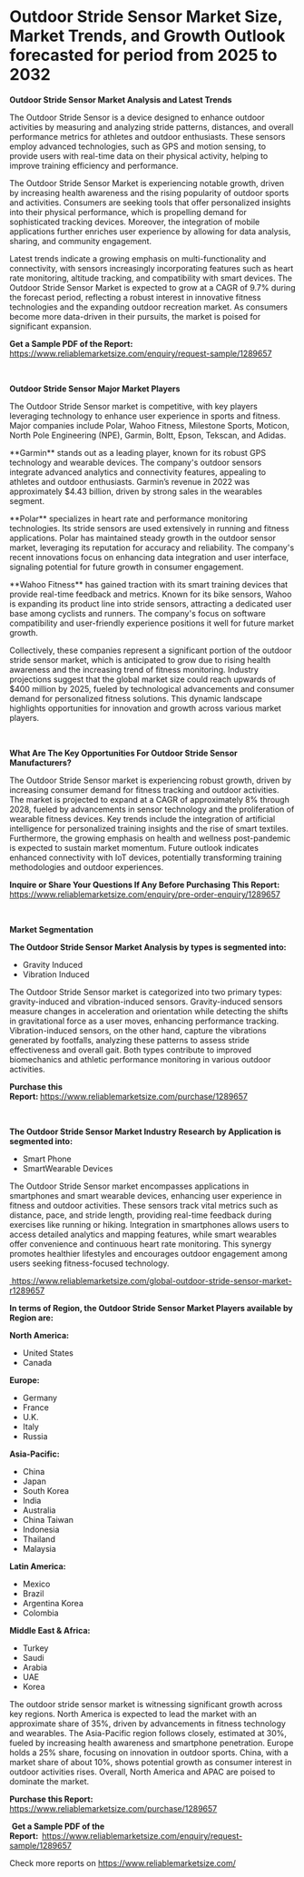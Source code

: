 <p><h1>Outdoor Stride Sensor Market Size, Market Trends, and Growth Outlook forecasted for period from 2025 to 2032</h1></p><p><strong>Outdoor Stride Sensor Market Analysis and Latest Trends</strong></p>
<p><p>The Outdoor Stride Sensor is a device designed to enhance outdoor activities by measuring and analyzing stride patterns, distances, and overall performance metrics for athletes and outdoor enthusiasts. These sensors employ advanced technologies, such as GPS and motion sensing, to provide users with real-time data on their physical activity, helping to improve training efficiency and performance.</p><p>The Outdoor Stride Sensor Market is experiencing notable growth, driven by increasing health awareness and the rising popularity of outdoor sports and activities. Consumers are seeking tools that offer personalized insights into their physical performance, which is propelling demand for sophisticated tracking devices. Moreover, the integration of mobile applications further enriches user experience by allowing for data analysis, sharing, and community engagement.</p><p>Latest trends indicate a growing emphasis on multi-functionality and connectivity, with sensors increasingly incorporating features such as heart rate monitoring, altitude tracking, and compatibility with smart devices. The Outdoor Stride Sensor Market is expected to grow at a CAGR of 9.7% during the forecast period, reflecting a robust interest in innovative fitness technologies and the expanding outdoor recreation market. As consumers become more data-driven in their pursuits, the market is poised for significant expansion.</p></p>
<p><strong>Get a Sample PDF of the Report:&nbsp;</strong> <a href="https://www.reliablemarketsize.com/enquiry/request-sample/1289657?utm_campaign=2462&utm_medium=2&utm_source=Github&utm_content=ia&utm_term=29032025&utm_id=outdoor-stride-sensor">https://www.reliablemarketsize.com/enquiry/request-sample/1289657</a></p>
<p>&nbsp;</p>
<p><strong>Outdoor Stride Sensor Major Market Players</strong></p>
<p><p>The Outdoor Stride Sensor market is competitive, with key players leveraging technology to enhance user experience in sports and fitness. Major companies include Polar, Wahoo Fitness, Milestone Sports, Moticon, North Pole Engineering (NPE), Garmin, Boltt, Epson, Tekscan, and Adidas. </p><p>**Garmin** stands out as a leading player, known for its robust GPS technology and wearable devices. The company's outdoor sensors integrate advanced analytics and connectivity features, appealing to athletes and outdoor enthusiasts. Garmin’s revenue in 2022 was approximately $4.43 billion, driven by strong sales in the wearables segment.</p><p>**Polar** specializes in heart rate and performance monitoring technologies. Its stride sensors are used extensively in running and fitness applications. Polar has maintained steady growth in the outdoor sensor market, leveraging its reputation for accuracy and reliability. The company's recent innovations focus on enhancing data integration and user interface, signaling potential for future growth in consumer engagement.</p><p>**Wahoo Fitness** has gained traction with its smart training devices that provide real-time feedback and metrics. Known for its bike sensors, Wahoo is expanding its product line into stride sensors, attracting a dedicated user base among cyclists and runners. The company's focus on software compatibility and user-friendly experience positions it well for future market growth.</p><p>Collectively, these companies represent a significant portion of the outdoor stride sensor market, which is anticipated to grow due to rising health awareness and the increasing trend of fitness monitoring. Industry projections suggest that the global market size could reach upwards of $400 million by 2025, fueled by technological advancements and consumer demand for personalized fitness solutions. This dynamic landscape highlights opportunities for innovation and growth across various market players.</p></p>
<p>&nbsp;</p>
<p><strong>What Are The Key Opportunities For Outdoor Stride Sensor Manufacturers?</strong></p>
<p><p>The Outdoor Stride Sensor market is experiencing robust growth, driven by increasing consumer demand for fitness tracking and outdoor activities. The market is projected to expand at a CAGR of approximately 8% through 2028, fueled by advancements in sensor technology and the proliferation of wearable fitness devices. Key trends include the integration of artificial intelligence for personalized training insights and the rise of smart textiles. Furthermore, the growing emphasis on health and wellness post-pandemic is expected to sustain market momentum. Future outlook indicates enhanced connectivity with IoT devices, potentially transforming training methodologies and outdoor experiences.</p></p>
<p><strong>Inquire or Share Your Questions If Any Before Purchasing This Report:</strong> <a href="https://www.reliablemarketsize.com/enquiry/pre-order-enquiry/1289657?utm_campaign=2462&utm_medium=2&utm_source=Github&utm_content=ia&utm_term=29032025&utm_id=outdoor-stride-sensor">https://www.reliablemarketsize.com/enquiry/pre-order-enquiry/1289657</a></p>
<p>&nbsp;</p>
<p><strong>Market Segmentation</strong></p>
<p><strong>The Outdoor Stride Sensor Market Analysis by types is segmented into:</strong></p>
<p><ul><li>Gravity Induced</li><li>Vibration Induced</li></ul></p>
<p><p>The Outdoor Stride Sensor market is categorized into two primary types: gravity-induced and vibration-induced sensors. Gravity-induced sensors measure changes in acceleration and orientation while detecting the shifts in gravitational force as a user moves, enhancing performance tracking. Vibration-induced sensors, on the other hand, capture the vibrations generated by footfalls, analyzing these patterns to assess stride effectiveness and overall gait. Both types contribute to improved biomechanics and athletic performance monitoring in various outdoor activities.</p></p>
<p><strong>Purchase this Report:&nbsp;</strong><a href="https://www.reliablemarketsize.com/purchase/1289657?utm_campaign=2462&utm_medium=2&utm_source=Github&utm_content=ia&utm_term=29032025&utm_id=outdoor-stride-sensor">https://www.reliablemarketsize.com/purchase/1289657</a></p>
<p>&nbsp;</p>
<p><strong>The Outdoor Stride Sensor Market Industry Research by Application is segmented into:</strong></p>
<p><ul><li>Smart Phone</li><li>SmartWearable Devices</li></ul></p>
<p><p>The Outdoor Stride Sensor market encompasses applications in smartphones and smart wearable devices, enhancing user experience in fitness and outdoor activities. These sensors track vital metrics such as distance, pace, and stride length, providing real-time feedback during exercises like running or hiking. Integration in smartphones allows users to access detailed analytics and mapping features, while smart wearables offer convenience and continuous heart rate monitoring. This synergy promotes healthier lifestyles and encourages outdoor engagement among users seeking fitness-focused technology.</p></p>
<p><a href="https://www.reliablemarketsize.com/global-outdoor-stride-sensor-market-r1289657?utm_campaign=2462&utm_medium=2&utm_source=Github&utm_content=ia&utm_term=29032025&utm_id=outdoor-stride-sensor">&nbsp;https://www.reliablemarketsize.com/global-outdoor-stride-sensor-market-r1289657</a></p>
<p><strong>In terms of Region, the Outdoor Stride Sensor Market Players available by Region are:</strong></p>
<p>
    <p> <strong> North America: </strong>
        <ul>
            <li>United States</li>
            <li>Canada</li>
        </ul>
        </p> 
    <p> <strong> Europe: </strong>
        <ul>
            <li>Germany</li>
            <li>France</li>
            <li>U.K.</li>
            <li>Italy</li>
            <li>Russia</li>
        </ul>
        </p> 
    <p> <strong> Asia-Pacific: </strong>
        <ul>
            <li>China</li>
            <li>Japan</li>
            <li>South Korea</li>
            <li>India</li>
            <li>Australia</li>
            <li>China Taiwan</li>
            <li>Indonesia</li>
            <li>Thailand</li>
            <li>Malaysia</li>
        </ul>
        </p> 
    <p> <strong> Latin America: </strong>
        <ul>
            <li>Mexico</li>
            <li>Brazil</li>
            <li>Argentina Korea</li>
            <li>Colombia</li>
        </ul>
        </p> 
    <p> <strong> Middle East & Africa: </strong>
        <ul>
            <li>Turkey</li>
            <li>Saudi</li>
            <li>Arabia</li>
            <li>UAE</li>
            <li>Korea</li>
        </ul>
    </p>
    </p>
<p><p>The outdoor stride sensor market is witnessing significant growth across key regions. North America is expected to lead the market with an approximate share of 35%, driven by advancements in fitness technology and wearables. The Asia-Pacific region follows closely, estimated at 30%, fueled by increasing health awareness and smartphone penetration. Europe holds a 25% share, focusing on innovation in outdoor sports. China, with a market share of about 10%, shows potential growth as consumer interest in outdoor activities rises. Overall, North America and APAC are poised to dominate the market.</p></p>
<p><strong>Purchase this Report: </strong><a href="https://www.reliablemarketsize.com/purchase/1289657?utm_campaign=2462&utm_medium=2&utm_source=Github&utm_content=ia&utm_term=29032025&utm_id=outdoor-stride-sensor">https://www.reliablemarketsize.com/purchase/1289657</a></p>
<p>&nbsp;<strong>Get a Sample PDF of the Report:&nbsp;&nbsp;</strong><a href="https://www.reliablemarketsize.com/enquiry/request-sample/1289657?utm_campaign=2462&utm_medium=2&utm_source=Github&utm_content=ia&utm_term=29032025&utm_id=outdoor-stride-sensor">https://www.reliablemarketsize.com/enquiry/request-sample/1289657</a></p>
<p><strong></strong></p>
<p>Check more reports on <a href="https://www.reliablemarketsize.com/?utm_campaign=2462&utm_medium=2&utm_source=Github&utm_content=ia&utm_term=29032025&utm_id=outdoor-stride-sensor">https://www.reliablemarketsize.com/</a></p>
